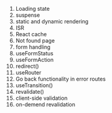 1. Loading state
2. suspense
3. static and dynamic rendering
4. ISR
5. React cache
6. Not found page
7. form handling
8. useFormStatus
9. useFormAction
10. redirect()
11. useRouter
12. Go back functionality in error routes 
13. useTransition()
14. revalidate()
15. client-side validation
16. on-demend revalidation